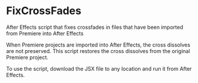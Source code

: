 # FixCrossFades
After Effects script that fixes crossfades in files that have been imported from Premiere into After Effects

When Premiere projects are imported into After Effects, the cross dissolves are not preserved. This script restores the cross dissolves from the original Premiere project.

To use the script, download the JSX file to any location and run it from After Effects.

